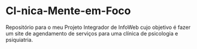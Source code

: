 # Cl-nica-Mente-em-Foco
Repositório para o meu Projeto Integrador de InfoWeb cujo objetivo é fazer um site de agendamento de serviços para uma clínica de psicologia e psiquiatria.
